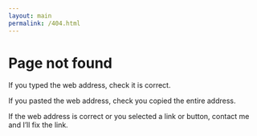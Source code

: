 ```yaml
---
layout: main
permalink: /404.html
---
```




# Page not found
If you typed the web address, check it is correct.

If you pasted the web address, check you copied the entire address.

If the web address is correct or you selected a link or button, contact me and I’ll fix the link.
